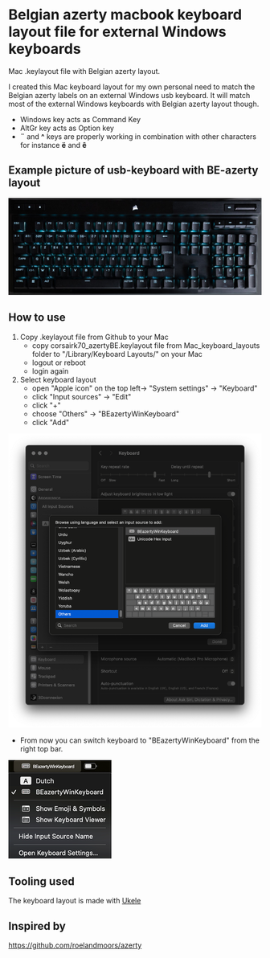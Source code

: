# Belgian azerty macbook keyboard layout file for external Windows keyboards
Mac .keylayout file with Belgian azerty layout.

I created this Mac keyboard layout for my own personal need to match the Belgian azerty labels on an external Windows usb keyboard.
It will match most of the external Windows keyboards with Belgian azerty layout though.

- Windows key acts as Command Key
- AltGr key acts as Option key
- **¨** and **^** keys are properly working in combination with other characters for instance **ë** and **ê**

## Example picture of usb-keyboard with BE-azerty layout
![belgiankeyboard.jpg](Mac_keyboard_layouts/belgiankeyboard.jpg)
## How to use
1. Copy .keylayout file from Github to your Mac
   - copy corsairk70_azertyBE.keylayout file from Mac_keyboard_layouts folder to "/Library/Keyboard Layouts/" on your Mac
   - logout or reboot
   - login again
2. Select keyboard layout
   - open "Apple icon" on the top left-> "System settings" -> "Keyboard"
   - click "Input sources" -> "Edit"
   - click "+"
   - choose "Others" -> "BEazertyWinKeyboard"
   - click "Add"

![select input source](Mac_keyboard_layouts/screenshot1.png)
- From now you can switch keyboard to "BEazertyWinKeyboard" from the right top bar.

![select keyboard](Mac_keyboard_layouts/screenshot2.png)

## Tooling used
The keyboard layout is made with [Ukele](https://software.sil.org/ukelele/)
## Inspired by
https://github.com/roelandmoors/azerty
